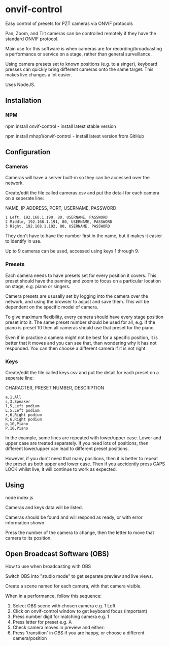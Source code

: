 # onvif-control

Easy control of presets for PZT cameras via ONVIF protocols

Pan, Zoom, and Tilt cameras can be controlled remotely if they have the standard ONVIF protocol.

Main use for this software is when cameras are for recording/broadcasting a performance or service on a stage, rather than general surveillance.

Using camera presets set to known positions (e.g. to a singer), keyboard presses can quickly bring different cameras onto the same target.
This makes live changes a lot easier.

Uses NodeJS.

## Installation

### NPM

npm install onvif-control - install latest stable version

npm install mhop1/onvif-control - install latest version from GitHub


## Configuration

### Cameras

Cameras will have a server built-in so they can be accessed over the network.

Create/edit the file called cameras.csv and put the detail for each camera on a seperate line:

NAME, IP ADDRESS, PORT, USERNAME, PASSWORD

```
1 Left, 192.168.1.190, 80, USERNAME, PASSWORD
2 Middle, 192.168.1.191, 80, USERNAME, PASSWORD
3 Right, 192.168.1.192, 80, USERNAME, PASSWORD
```

They don't have to have the number first in the name, but it makes it easier to identify in use.

Up to 9 cameras can be used, accessed using keys 1 through 9.

### Presets

Each camera needs to have presets set for every position it covers.
This preset should have the panning and zoom to focus on a particular location on stage, e.g. piano or singers.

Camera presets are ususally set by logging into the camera over the network, and using the browser to adjust and save them.
This will be dependent on the specific model of camera.

To give maximum flexibility, every camera should have every stage position preset into it.
The same preset number should be used for all, e.g. if the piano is preset 10 then all cameras should use that preset for the piano.

Even if in practice a camera might not be best for a specific position, it is better that it moves and you can see that, than wondering why it has not responded.
You can then choose a different camera if it is not right.

### Keys

Create/edit the file called keys.csv and put the detail for each preset on a seperate line:

CHARACTER, PRESET NUMBER, DESCRIPTION

```
a,1,All
s,3,Speaker
l,5,Left podium
L,5,Left podium
r,6,Right podium
R,6,Right podium
p,10,Piano
P,10,Piano
```

In the example, some lines are repeated with lower/upper case.
Lower and upper case are treated separately.
If you need lots of positions, then different lower/upper can lead to different preset positions.

However, if you don't need that many positions, then it is better to repeat the preset as both upper and lower case.
Then if you accidently press CAPS LOCK whilst live, it will continue to work as expected.


## Using

node index.js

Cameras and keys data will be listed.

Cameras should be found and will respond as ready, or with error information shown.

Press the number of the camera to change, then the letter to move that camera to its position.


## Open Broadcast Software (OBS)

How to use when broadcasting with OBS

Switch OBS into "studio mode" to get separate preview and live views.

Create a scene named for each camera, with that camera visible.

When in a performance, follow this sequence:

1. Select OBS scene with chosen camera e.g. 1 Left
2. Click on onvif-control window to get keyboard focus (important)
3. Press number digit for matching camera e.g. 1
4. Press letter for preset e.g. A
5. Check camera moves in preview and either:
6. Press 'transition' in OBS if you are happy, or choose a different camera/position
